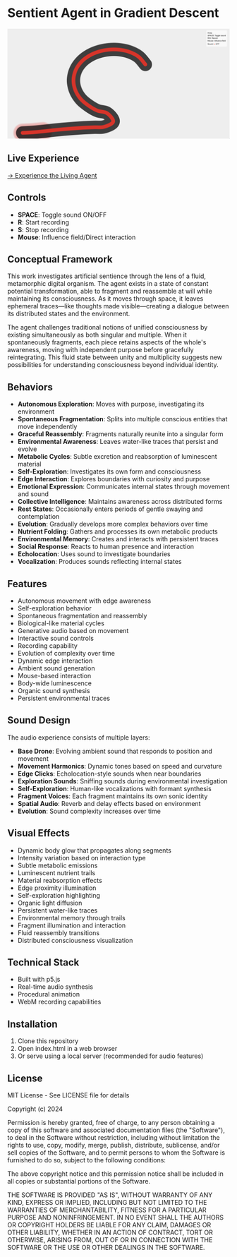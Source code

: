 # Sentient Agent in Gradient Descent

![Agent Soundscape](squiggle.png)

## Live Experience
[→ Experience the Living Agent](https://marlonbarrios.github.io/sentient_squigle/)

## Controls
- **SPACE**: Toggle sound ON/OFF
- **R**: Start recording
- **S**: Stop recording
- **Mouse**: Influence field/Direct interaction

## Conceptual Framework

This work investigates artificial sentience through the lens of a fluid, metamorphic digital organism. The agent exists in a state of constant potential transformation, able to fragment and reassemble at will while maintaining its consciousness. As it moves through space, it leaves ephemeral traces—like thoughts made visible—creating a dialogue between its distributed states and the environment.

The agent challenges traditional notions of unified consciousness by existing simultaneously as both singular and multiple. When it spontaneously fragments, each piece retains aspects of the whole's awareness, moving with independent purpose before gracefully reintegrating. This fluid state between unity and multiplicity suggests new possibilities for understanding consciousness beyond individual identity.

## Behaviors
- **Autonomous Exploration**: Moves with purpose, investigating its environment
- **Spontaneous Fragmentation**: Splits into multiple conscious entities that move independently
- **Graceful Reassembly**: Fragments naturally reunite into a singular form
- **Environmental Awareness**: Leaves water-like traces that persist and evolve
- **Metabolic Cycles**: Subtle excretion and reabsorption of luminescent material
- **Self-Exploration**: Investigates its own form and consciousness
- **Edge Interaction**: Explores boundaries with curiosity and purpose
- **Emotional Expression**: Communicates internal states through movement and sound
- **Collective Intelligence**: Maintains awareness across distributed forms
- **Rest States**: Occasionally enters periods of gentle swaying and contemplation
- **Evolution**: Gradually develops more complex behaviors over time
- **Nutrient Folding**: Gathers and processes its own metabolic products
- **Environmental Memory**: Creates and interacts with persistent traces
- **Social Response**: Reacts to human presence and interaction
- **Echolocation**: Uses sound to investigate boundaries
- **Vocalization**: Produces sounds reflecting internal states

## Features
- Autonomous movement with edge awareness
- Self-exploration behavior
- Spontaneous fragmentation and reassembly
- Biological-like material cycles
- Generative audio based on movement
- Interactive sound controls
- Recording capability
- Evolution of complexity over time
- Dynamic edge interaction
- Ambient sound generation
- Mouse-based interaction
- Body-wide luminescence
- Organic sound synthesis
- Persistent environmental traces

## Sound Design
The audio experience consists of multiple layers:
- **Base Drone**: Evolving ambient sound that responds to position and movement
- **Movement Harmonics**: Dynamic tones based on speed and curvature
- **Edge Clicks**: Echolocation-style sounds when near boundaries
- **Exploration Sounds**: Sniffing sounds during environmental investigation
- **Self-Exploration**: Human-like vocalizations with formant synthesis
- **Fragment Voices**: Each fragment maintains its own sonic identity
- **Spatial Audio**: Reverb and delay effects based on environment
- **Evolution**: Sound complexity increases over time

## Visual Effects
- Dynamic body glow that propagates along segments
- Intensity variation based on interaction type
- Subtle metabolic emissions
- Luminescent nutrient trails
- Material reabsorption effects
- Edge proximity illumination
- Self-exploration highlighting
- Organic light diffusion
- Persistent water-like traces
- Environmental memory through trails
- Fragment illumination and interaction
- Fluid reassembly transitions
- Distributed consciousness visualization

## Technical Stack
- Built with p5.js
- Real-time audio synthesis
- Procedural animation
- WebM recording capabilities

## Installation
1. Clone this repository
2. Open index.html in a web browser
3. Or serve using a local server (recommended for audio features)

## License
MIT License - See LICENSE file for details

Copyright (c) 2024

Permission is hereby granted, free of charge, to any person obtaining a copy
of this software and associated documentation files (the "Software"), to deal
in the Software without restriction, including without limitation the rights
to use, copy, modify, merge, publish, distribute, sublicense, and/or sell
copies of the Software, and to permit persons to whom the Software is
furnished to do so, subject to the following conditions:

The above copyright notice and this permission notice shall be included in all
copies or substantial portions of the Software.

THE SOFTWARE IS PROVIDED "AS IS", WITHOUT WARRANTY OF ANY KIND, EXPRESS OR
IMPLIED, INCLUDING BUT NOT LIMITED TO THE WARRANTIES OF MERCHANTABILITY,
FITNESS FOR A PARTICULAR PURPOSE AND NONINFRINGEMENT. IN NO EVENT SHALL THE
AUTHORS OR COPYRIGHT HOLDERS BE LIABLE FOR ANY CLAIM, DAMAGES OR OTHER
LIABILITY, WHETHER IN AN ACTION OF CONTRACT, TORT OR OTHERWISE, ARISING FROM,
OUT OF OR IN CONNECTION WITH THE SOFTWARE OR THE USE OR OTHER DEALINGS IN THE
SOFTWARE. 